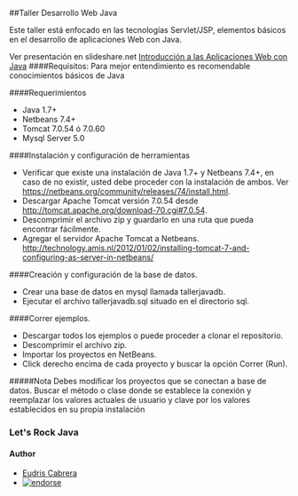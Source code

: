 ##Taller Desarrollo Web Java

Este taller está enfocado en las tecnologías Servlet/JSP, elementos básicos en el desarrollo de aplicaciones Web con Java.

Ver presentación en slideshare.net [Introducción a las Aplicaciones Web con Java](http://www.slideshare.net/eudris/introduccin-a-las-aplicaciones-web-con-java-36578253)
####Requisitos:
Para mejor entendimiento es recomendable conocimientos básicos de Java

####Requerimientos
* Java 1.7+
* Netbeans 7.4+
* Tomcat 7.0.54 ó 7.0.60
* Mysql Server 5.0


####Instalación y configuración de herramientas
* Verificar que existe una instalación de Java 1.7+ y Netbeans 7.4+, en caso de no existir, usted debe proceder con la instalación de ambos. Ver https://netbeans.org/community/releases/74/install.html.
* Descargar Apache Tomcat versión 7.0.54 desde http://tomcat.apache.org/download-70.cgi#7.0.54.
* Descomprimir el archivo zip y guardarlo en una ruta que pueda encontrar fácilmente.
* Agregar el servidor Apache Tomcat a Netbeans. http://technology.amis.nl/2012/01/02/installing-tomcat-7-and-configuring-as-server-in-netbeans/

####Creación y configuración de la base de datos.
* Crear una base de datos en mysql llamada tallerjavadb.
* Ejecutar el archivo tallerjavadb.sql situado en el directorio sql.

####Correr ejemplos.
* Descargar todos los ejemplos o puede proceder a clonar el repositorio.
* Descomprimir el archivo zip.
* Importar los proyectos en NetBeans.
* Click derecho encima de cada proyecto y buscar la opción Correr (Run).

#####Nota
Debes modificar los proyectos que se conectan a base de datos. Buscar el método o clase donde se establece la conexión y reemplazar los valores actuales de usuario y clave por los valores establecidos en su propia instalación


### Let's Rock Java

#### Author

* [Eudris Cabrera](https://github.com/ecabrerar)
* [![endorse](https://api.coderwall.com/ecabrerar/endorsecount.png)](https://coderwall.com/ecabrerar)
